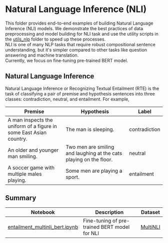 # Natural Language Inference (NLI)  

This folder provides end-to-end examples of building Natural Language Inference (NLI) models. We
demonstrate the best practices of data preprocessing and model building for NLI task and use the
utility scripts in the [utils_nlp](../../utils_nlp) folder to speed up these processes.  
NLI is one of many NLP tasks that require robust compositional sentence understanding, but it's
simpler compared to other tasks like question answering and machine translation.  
 Currently, we focus on fine-tuning pre-trained BERT model.
 
## Natural Language Inference

Natural Language Inference or Recognizing Textual Entailment (RTE) is the task of classifying
a pair of premise and hypothesis sentences into three classes: contradiction, neutral, and
entailment. For example,  

|Premise|Hypothesis|Label|
|-------|----------|-----|
|A man inspects the uniform of a figure in some East Asian country.|The man is sleeping.|contradiction|
|An older and younger man smiling.|Two men are smiling and laughing at the cats playing on the floor.|neutral|
|A soccer game with multiple males playing.|Some men are playing a sport.|entailment|

## Summary

|Notebook|Description|Dataset|
|--------|-------|----------|
|[entailment_multinli_bert.ipynb](entailment_multinli_bert.ipynb)|Fine-tuning of pre-trained BERT model for NLI|[MultiNLI](https://www.nyu.edu/projects/bowman/multinli/)|
